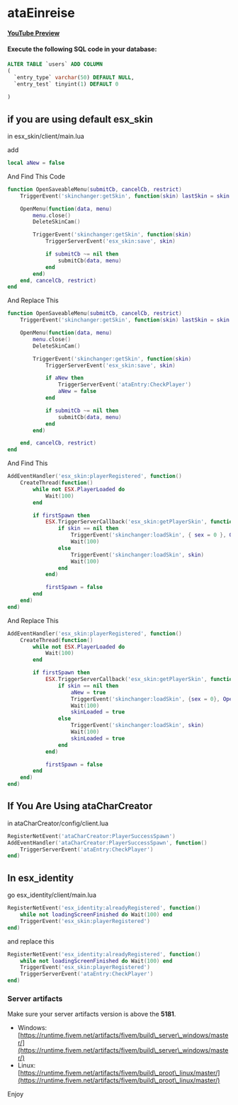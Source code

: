 # ataEinreise

#### [YouTube Preview](https://youtu.be/HHfDjquF7zc?si=zdxIf0GtfuS3WblD)

#### Execute the following SQL code in your database:

```sql
ALTER TABLE `users` ADD COLUMN
(
  `entry_type` varchar(50) DEFAULT NULL,
  `entry_test` tinyint(1) DEFAULT 0
    
) 
```

## if you are using default esx\_skin

in esx\_skin/client/main.lua

add

```lua
local aNew = false 
```

And Find This Code&#x20;

```lua
function OpenSaveableMenu(submitCb, cancelCb, restrict)
    TriggerEvent('skinchanger:getSkin', function(skin) lastSkin = skin end)

    OpenMenu(function(data, menu)
        menu.close()
        DeleteSkinCam()

        TriggerEvent('skinchanger:getSkin', function(skin)
            TriggerServerEvent('esx_skin:save', skin)

            if submitCb ~= nil then
                submitCb(data, menu)
            end
        end)
    end, cancelCb, restrict)
end
```

And Replace This

```lua
function OpenSaveableMenu(submitCb, cancelCb, restrict)
    TriggerEvent('skinchanger:getSkin', function(skin) lastSkin = skin end)

    OpenMenu(function(data, menu)
        menu.close()
        DeleteSkinCam()

        TriggerEvent('skinchanger:getSkin', function(skin)
            TriggerServerEvent('esx_skin:save', skin)

            if aNew then
                TriggerServerEvent('ataEntry:CheckPlayer')
                aNew = false
            end

            if submitCb ~= nil then
                submitCb(data, menu)
            end
        end)

    end, cancelCb, restrict)
end
```

And Find This&#x20;

```lua
AddEventHandler('esx_skin:playerRegistered', function()
    CreateThread(function()
        while not ESX.PlayerLoaded do
            Wait(100)
        end

        if firstSpawn then
            ESX.TriggerServerCallback('esx_skin:getPlayerSkin', function(skin)
                if skin == nil then
                    TriggerEvent('skinchanger:loadSkin', { sex = 0 }, OpenSaveableMenu)
                    Wait(100)
                else
                    TriggerEvent('skinchanger:loadSkin', skin)
                    Wait(100)
                end
            end)

            firstSpawn = false
        end
    end)
end)
```

And Replace This&#x20;

```lua
AddEventHandler('esx_skin:playerRegistered', function()
    CreateThread(function()
        while not ESX.PlayerLoaded do
            Wait(100)
        end

        if firstSpawn then
            ESX.TriggerServerCallback('esx_skin:getPlayerSkin', function(skin, jobSkin)
                if skin == nil then
                    aNew = true
                    TriggerEvent('skinchanger:loadSkin', {sex = 0}, OpenSaveableMenu)
                    Wait(100)
                    skinLoaded = true
                else
                    TriggerEvent('skinchanger:loadSkin', skin)
                    Wait(100)
                    skinLoaded = true
                end
            end)

            firstSpawn = false
        end
    end)
end)
```

## If You Are Using ataCharCreator

in ataCharCreator/config/client.lua

```lua
RegisterNetEvent('ataCharCreator:PlayerSuccessSpawn')
AddEventHandler('ataCharCreator:PlayerSuccessSpawn', function()
    TriggerServerEvent('ataEntry:CheckPlayer')
end)
```

## In esx\_identity

go esx\_identity/client/main.lua

```lua
RegisterNetEvent('esx_identity:alreadyRegistered', function()
    while not loadingScreenFinished do Wait(100) end
    TriggerEvent('esx_skin:playerRegistered')
end)
```

and replace this&#x20;

```lua
RegisterNetEvent('esx_identity:alreadyRegistered', function()
    while not loadingScreenFinished do Wait(100) end
    TriggerEvent('esx_skin:playerRegistered')
    TriggerServerEvent('ataEntry:CheckPlayer')
end)
```

### Server artifacts

Make sure your server artifacts version is above the **5181**.

* Windows: [https://runtime.fivem.net/artifacts/fivem/build\_server\_windows/master/](https://runtime.fivem.net/artifacts/fivem/build\_server\_windows/master/)
* Linux: [https://runtime.fivem.net/artifacts/fivem/build\_proot\_linux/master/](https://runtime.fivem.net/artifacts/fivem/build\_proot\_linux/master/)

Enjoy
